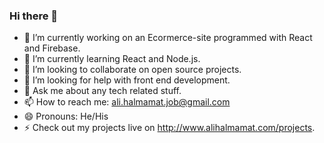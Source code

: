 ### Hi there 👋


- 🔭 I’m currently working on an Ecormerce-site programmed with React and Firebase.
- 🌱 I’m currently learning React and Node.js.
- 👯 I’m looking to collaborate on open source projects.
- 🤔 I’m looking for help with front end development.
- 💬 Ask me about any tech related stuff.
- 📫 How to reach me: ali.halmamat.job@gmail.com 
- 😄 Pronouns: He/His
- ⚡ Check out my projects live on http://www.alihalmamat.com/projects. 
